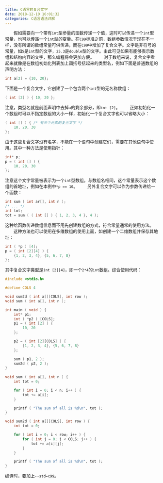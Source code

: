 ```yaml
---
title: C语言的复合文字
date: 2018-12-10 16:01:32
categories: C语言语法详解
---
```

&emsp;&emsp;假如需要向一个带有`int`型参量的函数传递一个值，这时可以传递一个`int`型常量，也可以传递一个`int`型的变量。在`C99`标准之前，数组参数情况于现在不一样，没有所谓的数组常量可供传递，而在`C99`中增加了复合文字。文字是非符号的常量，如`5`是`int`型的文字，`25.3`是`double`型的文字。由此可见如果有能够表示数组和结构内容的文字，那么编程将会更加方便。
&emsp;&emsp;对于数组来说，复合文字看起来就像是在数组初始化列表加上圆括号括起来的类型名，例如下面是普通数组的声明方法：

``` cpp
int a[2] = {10, 20};
```

下面是一个复合文字，它创建了一个包含两个`int`型的无名称数组：

``` cpp
( int [2] ) { 10, 20 };
```

注意，类型名就是前面声明中去掉`a`的剩余部分，即`int [2]`。
&emsp;&emsp;正如初始化一个数组时可以不指定数组的大小一样，初始化一个复合文字也可以省略大小：

``` cpp
( int [] ) { /* 有三个元素的复合文字 */
    10, 20, 30
};
```

由于这些复合文字没有名字，不能在一个语句中创建它们，需要在其他语句中使用。其中一种方法是使用指针：

``` cpp
int* p;
p = ( int [] ) {
    10, 20, 30
};
```

注意这个文字常量被表示为一个`int`型数组。与数组名相同，这个常量表示这个数组的首地址，例如在本例中`*p == 10`。
&emsp;&emsp;另外复合文字可以作为参数传递给一个函数：

``` cpp
int sum ( int ar[], int n );
/* ... */
int tot;
tot = sum ( ( int [] ) { 1, 2, 3, 4 }, 4 );
```

这种给函数传递数组信息而不用先创建数组的方式，符合常量通常的使用方法。
&emsp;&emsp;这种方法也可以使用在多维数组的使用上面，如创建一个二维数组并保存其地址：

``` cpp
int ( *p ) [4];
p = ( int [2][4] ) {
    {1, 2, 3, 4}, {5, 6, 7, 8}
};
```

其中复合文字类型是`int [2][4]`，即一个`2*4`的`int`数组。综合使用代码：

``` cpp
#include <stdio.h>

#define COLS 4​

void sum2d ( int a[][COLS], int row );
void sum ( int a[], int n );

int main ( void ) {
    int* p1;
    int ( *p2 ) [COLS];
    p1 = ( int [2] ) {
        10, 20
    };

    p2 = ( int [2][COLS] ) {
        {1, 2, 3, 4}, {5, 6, 7, 8}
    };

    sum ( p1, 2 );
    sum2d ( p2, 2 );
}
​
void sum ( int a[], int n ) {
    int tot = 0;

    for ( int i = 0; i < n; i++ ) {
        tot += a[i];
    }

    printf ( "The sum of all is %d\n", tot );
}

void sum2d ( int a[][COLS], int row ) {
    int tot = 0;

    for ( int i = 0; i < row; i++ ) {
        for ( int j = 0; j < COLS; j++ ) {
            tot += a[i][j];
        }
    }

    printf ( "The sum of all is %d\n", tot );
}
```

编译时，要加上`--std=c99`。